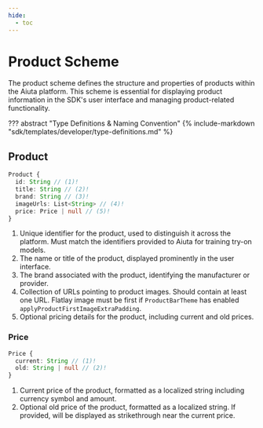 ```yaml
---
hide:
  - toc
---
```

# Product Scheme

The product scheme defines the structure and properties of products within the Aiuta platform. This scheme is essential for displaying product information in the SDK's user interface and managing product-related functionality.

??? abstract "Type Definitions & Naming Convention"
    {% include-markdown "sdk/templates/developer/type-definitions.md" %}

## Product

```typescript
Product {
  id: String // (1)!
  title: String // (2)!
  brand: String // (3)!
  imageUrls: List<String> // (4)!
  price: Price | null // (5)!
}
```

1.  Unique identifier for the product, used to distinguish it across the platform. Must match the identifiers provided to Aiuta for training try-on models.
2.  The name or title of the product, displayed prominently in the user interface.
3.  The brand associated with the product, identifying the manufacturer or provider.
4.  Collection of URLs pointing to product images. Should contain at least one URL. Flatlay image must be first if `ProductBarTheme` has enabled `applyProductFirstImageExtraPadding`.
5.  Optional pricing details for the product, including current and old prices.

### Price

```typescript
Price {
  current: String // (1)!
  old: String | null // (2)!
}
```

1.  Current price of the product, formatted as a localized string including currency symbol and amount.
2.  Optional old price of the product, formatted as a localized string. If provided, will be displayed as strikethrough near the current price.
